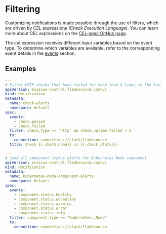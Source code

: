 # Filtering

Customizing notifications is made possible through the use of filters, which are driven by CEL expressions _(Check Execution Language)_. You can learn more about CEL expressions on the [CEL-spec GitHub page](https://github.com/google/cel-spec).

The cel expression receives different input variables based on the event type. To determine which variables are available, refer to the corresponding event details in the [events](../events) section.

## Examples

```yaml
---
# Filter HTTP checks that have failed for more than 5 times in the last 1 hour
apiVersion: mission-control.flanksource.com/v1
kind: Notification
metadata:
  name: check-alerts
  namespace: default
spec:
  events:
    - check.passed
    - check.failed
  filter: check.type == 'http' && check.uptime.failed > 5
  to:
    connection: connection://slack/flanksource
  title: Check {{.check.name}} is {{.check.status}}
```

```yaml title="kubernetes-node-component-alerts.yaml"
---
# Send all component status alerts for Kubernetes Node component
apiVersion: mission-control.flanksource.com/v1
kind: Notification
metadata:
  name: kubernetes-node-component-alerts
  namespace: default
spec:
  events:
    - component.status.healthy
    - component.status.unhealthy
    - component.status.warning
    - component.status.error
    - component.status.info
  filter: component.type == "Kubernetes::Node"
  to:
    connection: connection://slack/flanksource
```
